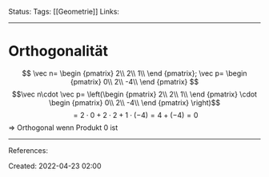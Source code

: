 Status:
Tags: [[Geometrie]]
Links:
___
# Orthogonalität
$$
\vec n= 
\begin {pmatrix}
2\\ 2\\ 1\\
\end {pmatrix};
\vec p= 
\begin {pmatrix}
0\\ 2\\ -4\\
\end {pmatrix}
$$
$$\vec n\cdot \vec p= 
\left(\begin {pmatrix}
2\\ 2\\ 1\\
\end {pmatrix} \cdot
\begin {pmatrix}
0\\ 2\\ -4\\
\end {pmatrix}
\right)$$
$$= 2 \cdot 0 + 2\cdot 2 + 1 \cdot (-4) = 4+(-4) = 0 
$$
=> Orthogonal wenn Produkt 0 ist
___
References:

Created: 2022-04-23 02:00